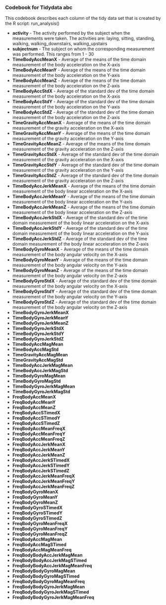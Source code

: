### Codebook for Tidydata abc

This codebook describes each column of the tidy data set that is created by
the R script: run_analysis()


  * **activity**   - The activity performed by the subject when the measurements were taken. The activities are: laying, sitting, standing, walking, walking_downstairs, walking_upstairs 
  * **subjectnum**    - The subject on whom the corresponding measurement was performed. This ranges from 1 - 30     
  * **TimeBodyAccMeanX**    - Average of the means of the time domain measurement of the body acceleration on the X-axis
  * **TimeBodyAccMeanY**    - Average of the means of the time domain measurement of the body acceleration on the Y-axis
  * **TimeBodyAccMeanZ**    - Average of the means of the time domain measurement of the body acceleration on the Z-axis
  * **TimeBodyAccStdX**     - Average of the standard dev  of the time domain measurement of the body acceleration on the X-axis
  * **TimeBodyAccStdY**     - Average of the standard dev  of the time domain measurement of the body acceleration on the Y-axis
  * **TimeBodyAccStdZ**     - Average of the standard dev  of the time domain measurement of the body acceleration on the Z-axis
  * **TimeGravityAccMeanX** - Average of the means of the time domain measurement of the gravity acceleration on the X-axis
  * **TimeGravityAccMeanY** - Average of the means of the time domain measurement of the gravity acceleration on the Y-axis
  * **TimeGravityAccMeanZ** - Average of the means of the time domain measurement of the gravity acceleration on the Z-axis
  * **TimeGravityAccStdX**  - Average of the standard dev  of the time domain measurement of the gravity acceleration on the X-axis
  * **TimeGravityAccStdY**  - Average of the standard dev  of the time domain measurement of the gravity acceleration on the Y-axis
  * **TimeGravityAccStdZ**  - Average of the standard dev  of the time domain measurement of the gravity acceleration on the Z-axis 
  * **TimeBodyAccJerkMeanX**  - Average of the means of the time domain measurement of the body linear acceleration on the X-axis
  * **TimeBodyAccJerkMeanY**  - Average of the means of the time domain measurement of the body linear acceleration on the Y-axis
  * **TimeBodyAccJerkMeanZ**  - Average of the means of the time domain measurement of the body linear acceleration on the Z-axis
  * **TimeBodyAccJerkStdX**  - Average of the standard dev of the time domain measurement of the body linear acceleration on the X-axis
  * **TimeBodyAccJerkStdY**  - Average of the standard dev of the time domain measurement of the body linear acceleration on the Y-axis
  * **TimeBodyAccJerkStdZ**  - Average of the standard dev of the time domain measurement of the body linear acceleration on the Z-axis
  * **TimeBodyGyroMeanX**    - Average of the means of the time domain measurement of the body angular velocity on the X-axis
  * **TimeBodyGyroMeanY**    - Average of the means of the time domain measurement of the body angular velocity on the Y-axis
  * **TimeBodyGyroMeanZ**    - Average of the means of the time domain measurement of the body angular velocity on the Z-axis
  * **TimeBodyGyroStdX**     - Average of the standard dev of the time domain measurement of the body angular velocity on the X-axis
  * **TimeBodyGyroStdY**     - Average of the standard dev of the time domain measurement of the body angular velocity on the Y-axis
  * **TimeBodyGyroStdZ**     - Average of the standard dev of the time domain measurement of the body angular velocity on the Z-axis
  * **TimeBodyGyroJerkMeanX**
  * **TimeBodyGyroJerkMeanY**
  * **TimeBodyGyroJerkMeanZ**
  * **TimeBodyGyroJerkStdX**
  * **TimeBodyGyroJerkStdY**
  * **TimeBodyGyroJerkStdZ**
  * **TimeBodyAccMagMean**
  * **TimeBodyAccMagStd**
  * **TimeGravityAccMagMean**
  * **TimeGravityAccMagStd**
  * **TimeBodyAccJerkMagMean**
  * **TimeBodyAccJerkMagStd**
  * **TimeBodyGyroMagMean**
  * **TimeBodyGyroMagStd**
  * **TimeBodyGyroJerkMagMean**
  * **TimeBodyGyroJerkMagStd**
  * **FreqBodyAccMeanX**
  * **FreqBodyAccMeanY**
  * **FreqBodyAccMeanZ**
  * **FreqBodyAccSTimedX**
  * **FreqBodyAccSTimedY**
  * **FreqBodyAccSTimedZ**
  * **FreqBodyAccMeanFreqX**
  * **FreqBodyAccMeanFreqY**
  * **FreqBodyAccMeanFreqZ**
  * **FreqBodyAccJerkMeanX**
  * **FreqBodyAccJerkMeanY**
  * **FreqBodyAccJerkMeanZ**
  * **FreqBodyAccJerkSTimedX**
  * **FreqBodyAccJerkSTimedY**
  * **FreqBodyAccJerkSTimedZ**
  * **FreqBodyAccJerkMeanFreqX**
  * **FreqBodyAccJerkMeanFreqY**
  * **FreqBodyAccJerkMeanFreqZ**
  * **FreqBodyGyroMeanX**
  * **FreqBodyGyroMeanY**
  * **FreqBodyGyroMeanZ**
  * **FreqBodyGyroSTimedX**
  * **FreqBodyGyroSTimedY**
  * **FreqBodyGyroSTimedZ**
  * **FreqBodyGyroMeanFreqX**
  * **FreqBodyGyroMeanFreqY**
  * **FreqBodyGyroMeanFreqZ**
  * **FreqBodyAccMagMean**
  * **FreqBodyAccMagSTimed**
  * **FreqBodyAccMagMeanFreq**
  * **FreqBodyBodyAccJerkMagMean**
  * **FreqBodyBodyAccJerkMagSTimed**
  * **FreqBodyBodyAccJerkMagMeanFreq**
  * **FreqBodyBodyGyroMagMean**
  * **FreqBodyBodyGyroMagSTimed**
  * **FreqBodyBodyGyroMagMeanFreq**
  * **FreqBodyBodyGyroJerkMagMean**
  * **FreqBodyBodyGyroJerkMagSTimed**
  * **FreqBodyBodyGyroJerkMagMeanFreq**
